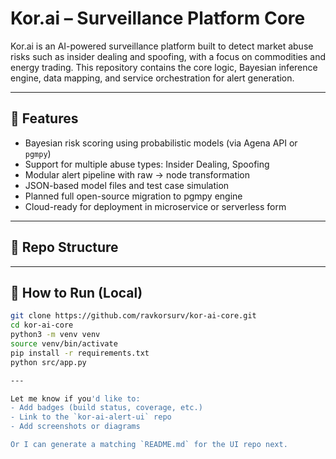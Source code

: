 # Kor.ai – Surveillance Platform Core

Kor.ai is an AI-powered surveillance platform built to detect market abuse risks such as insider dealing and spoofing, with a focus on commodities and energy trading. This repository contains the core logic, Bayesian inference engine, data mapping, and service orchestration for alert generation.

---

## 🚀 Features

- Bayesian risk scoring using probabilistic models (via Agena API or `pgmpy`)
- Support for multiple abuse types: Insider Dealing, Spoofing
- Modular alert pipeline with raw → node transformation
- JSON-based model files and test case simulation
- Planned full open-source migration to pgmpy engine
- Cloud-ready for deployment in microservice or serverless form

---

## 📁 Repo Structure


---

## 🧪 How to Run (Local)

```bash
git clone https://github.com/ravkorsurv/kor-ai-core.git
cd kor-ai-core
python3 -m venv venv
source venv/bin/activate
pip install -r requirements.txt
python src/app.py

---

Let me know if you'd like to:
- Add badges (build status, coverage, etc.)
- Link to the `kor-ai-alert-ui` repo
- Add screenshots or diagrams

Or I can generate a matching `README.md` for the UI repo next.
